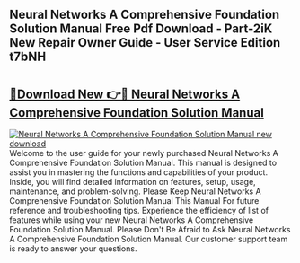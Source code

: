 ## Neural Networks A Comprehensive Foundation Solution Manual Free Pdf Download - Part-2iK New Repair Owner Guide - User Service Edition t7bNH

# <h2><a href="http://bc6691.oget.top/?id=Neural+Networks+A+Comprehensive+Foundation+Solution+Manual">🔗Download New 👉🔴 Neural Networks A Comprehensive Foundation Solution Manual</a></h2>

[![Neural Networks A Comprehensive Foundation Solution Manual new download](https://i.imgur.com/5g1atiW.png)](http://bc6691.oget.top/?id=Neural+Networks+A+Comprehensive+Foundation+Solution+Manual)
Welcome to the user guide for your newly purchased Neural Networks A Comprehensive Foundation Solution Manual. This manual is designed to assist you in mastering the functions and capabilities of your product. Inside, you will find detailed information on features, setup, usage, maintenance, and problem-solving. Please Keep Neural Networks A Comprehensive Foundation Solution Manual This Manual For future reference and troubleshooting tips. Experience the efficiency of list of features while using your new Neural Networks A Comprehensive Foundation Solution Manual. Please Don't Be Afraid to Ask Neural Networks A Comprehensive Foundation Solution Manual. Our customer support team is ready to answer your questions.
